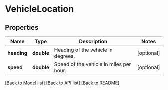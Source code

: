 # VehicleLocation

## Properties
Name | Type | Description | Notes
------------ | ------------- | ------------- | -------------
**heading** | **double** | Heading of the vehicle in degrees. | [optional] 
**speed** | **double** | Speed of the vehicle in miles per hour. | [optional] 

[[Back to Model list]](../README.md#documentation-for-models) [[Back to API list]](../README.md#documentation-for-api-endpoints) [[Back to README]](../README.md)



